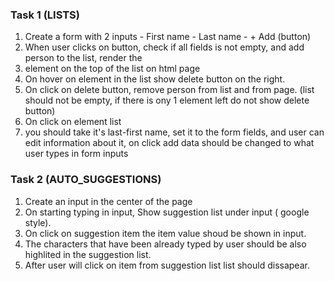 ### Task 1 (LISTS)

1. Create a form with 2 inputs - First name - Last name - + Add (button)
2. When user clicks on button, check if all fields is not empty, and add person to the list, render the <li> element on the top of the list on html page
3. On hover on element in the list show delete button on the right. 
4. On click on delete button, remove person from list and from page. (list should not be empty, if there is ony 1 element left do not show delete button)
5. On click on element list <li> you should take it's last-first name, set it to the form fields, and user can edit information about it, on click add data should be changed to what user types in form inputs


### Task 2 (AUTO_SUGGESTIONS)

1. Create an input in the center of the page
2. On starting typing in input, Show suggestion list under input ( google style). 
3. On click on suggestion item the item value shoud be shown in input.
4. The characters that have been already typed by user should be also highlited in the suggestion list.
5. After user will click on item from suggestion list list should dissapear.  
